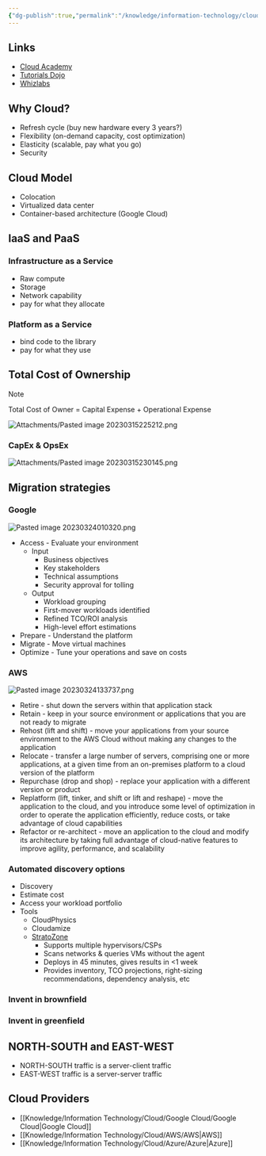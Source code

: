 ```yaml
---
{"dg-publish":true,"permalink":"/knowledge/information-technology/cloud/cloud/","dgPassFrontmatter":true}
---
```


## Links
- [Cloud Academy](https://cloudacademy.com/dashboard/)
- [Tutorials Dojo](https://tutorialsdojo.com/)
- [Whizlabs](https://www.whizlabs.com/)
## Why Cloud?
- Refresh cycle (buy new hardware every 3 years?)
- Flexibility (on-demand capacity, cost optimization)
- Elasticity (scalable, pay what you go)
- Security
## Cloud Model
- Colocation
- Virtualized data center
- Container-based architecture (Google Cloud)
## IaaS and PaaS
### Infrastructure as a Service
- Raw compute
- Storage
- Network capability
- pay for what they allocate
### Platform as a Service
- bind code to the library
- pay for what they use
## Total Cost of Ownership
> [!note]
>  Total Cost of Owner = Capital Expense + Operational Expense

![Attachments/Pasted image 20230315225212.png](/img/user/Attachments/Pasted%20image%2020230315225212.png)
### CapEx & OpsEx
![Attachments/Pasted image 20230315230145.png](/img/user/Attachments/Pasted%20image%2020230315230145.png)
## Migration strategies
### Google
![Pasted image 20230324010320.png](/img/user/Attachments/Pasted%20image%2020230324010320.png)

- Access - Evaluate your environment
	- Input
		- Business objectives
		- Key stakeholders
		- Technical assumptions
		- Security approval for tolling
	- Output 
		- Workload grouping
		- First-mover workloads identified
		- Refined TCO/ROI analysis
		- High-level effort estimations
- Prepare - Understand the platform
- Migrate - Move virtual machines
- Optimize - Tune your operations and save on costs
### AWS
![Pasted image 20230324133737.png](/img/user/Attachments/Pasted%20image%2020230324133737.png)

- Retire - shut down the servers within that application stack
- Retain - keep in your source environment or applications that you are not ready to migrate
- Rehost (lift and shift) - move your applications from your source environment to the AWS Cloud without making any changes to the application
- Relocate - transfer a large number of servers, comprising one or more applications, at a given time from an on-premises platform to a cloud version of the platform
- Repurchase (drop and shop) - replace your application with a different version or product
- Replatform (lift, tinker, and shift or lift and reshape) - move the application to the cloud, and you introduce some level of optimization in order to operate the application efficiently, reduce costs, or take advantage of cloud capabilities
- Refactor or re-architect - move an application to the cloud and modify its architecture by taking full advantage of cloud-native features to improve agility, performance, and scalability
### Automated discovery options
- Discovery
- Estimate cost
- Access your workload portfolio
- Tools
	- CloudPhysics
	- Cloudamize
	- [StratoZone](https://cloud.google.com/migrate/stratozone/docs/about-stratozone)
		- Supports multiple hypervisors/CSPs
		- Scans networks & queries VMs without the agent
		- Deploys in 45 minutes, gives results in <1 week
		- Provides inventory, TCO projections, right-sizing recommendations, dependency analysis, etc
### Invent in brownfield

### Invent in greenfield

## NORTH-SOUTH and EAST-WEST
- NORTH-SOUTH traffic is a server-client traffic
- EAST-WEST traffic is a server-server traffic
## Cloud Providers
- [[Knowledge/Information Technology/Cloud/Google Cloud/Google Cloud\|Google Cloud]]
- [[Knowledge/Information Technology/Cloud/AWS/AWS\|AWS]]
- [[Knowledge/Information Technology/Cloud/Azure/Azure\|Azure]]